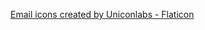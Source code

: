 <a href="https://www.flaticon.com/free-icons/email" title="email icons">Email icons created by Uniconlabs - Flaticon</a>